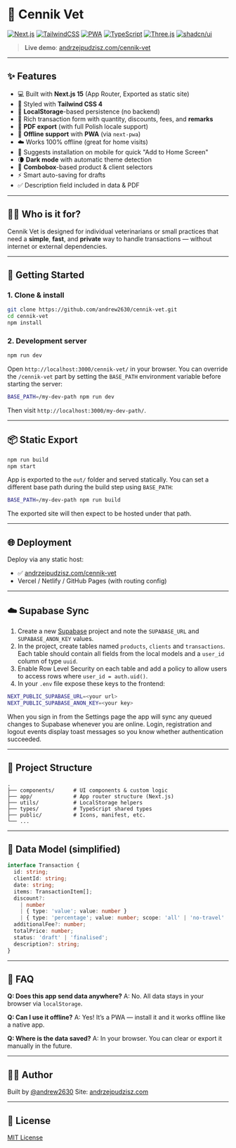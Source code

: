 # 🐾 Cennik Vet

[![Next.js](https://img.shields.io/badge/Next.js-15-blue?style=flat-square)](https://nextjs.org/)
[![TailwindCSS](https://img.shields.io/badge/TailwindCSS-4.x-38bdf8?style=flat-square&logo=tailwindcss&logoColor=white)](https://tailwindcss.com/)
[![PWA](https://img.shields.io/badge/PWA-enabled-5cb85c?style=flat-square)](https://web.dev/progressive-web-apps/)
[![TypeScript](https://img.shields.io/badge/TypeScript-5-blue?style=flat-square&logo=typescript)](https://www.typescriptlang.org/)
[![Three.js](https://img.shields.io/badge/Three.js-000?logo=threedotjs&logoColor=fff)](https://threejs.org/)
[![shadcn/ui](https://img.shields.io/badge/shadcn%2Fui-000?logo=shadcnui&logoColor=fff)](https://ui.shadcn.com/)

> **Live demo**: [andrzejpudzisz.com/cennik-vet](https://andrzejpudzisz.com/cennik-vet)

---

## ✨ Features

- 💻 Built with **Next.js 15** (App Router, Exported as static site)
- 🎨 Styled with **Tailwind CSS 4**
- 🧠 **LocalStorage**-based persistence (no backend)
- 📝 Rich transaction form with quantity, discounts, fees, and **remarks**
- 📄 **PDF export** (with full Polish locale support)
- 🔌 **Offline support** with **PWA** (via `next-pwa`)
- ☁️ Works 100% offline (great for home visits)
- 📲 Suggests installation on mobile for quick "Add to Home Screen"
- 🌘 **Dark mode** with automatic theme detection
- 🧾 **Combobox**-based product & client selectors
- ⚡ Smart auto-saving for drafts
- ✅ Description field included in data & PDF

---

## 🧑‍⚕️ Who is it for?

Cennik Vet is designed for individual veterinarians or small practices that need a **simple**, **fast**, and **private** way to handle transactions — without internet or external dependencies.

---

## 🚀 Getting Started

### 1. Clone & install

```bash
git clone https://github.com/andrew2630/cennik-vet.git
cd cennik-vet
npm install
````

### 2. Development server

```bash
npm run dev
```

Open `http://localhost:3000/cennik-vet/` in your browser. You can override the
`/cennik-vet` part by setting the `BASE_PATH` environment variable before
starting the server:

```bash
BASE_PATH=/my-dev-path npm run dev
```

Then visit `http://localhost:3000/my-dev-path/`.

---

## 📦 Static Export

```bash
npm run build
npm start
```

App is exported to the `out/` folder and served statically. You can set a
different base path during the build step using `BASE_PATH`:

```bash
BASE_PATH=/my-dev-path npm run build
```

The exported site will then expect to be hosted under that path.

---

## 🌐 Deployment

Deploy via any static host:

* ✅ [andrzejpudzisz.com/cennik-vet](https://andrzejpudzisz.com/cennik-vet)
* Vercel / Netlify / GitHub Pages (with routing config)

---

## ☁️ Supabase Sync

1. Create a new [Supabase](https://supabase.com/) project and note the `SUPABASE_URL` and `SUPABASE_ANON_KEY` values.
2. In the project, create tables named `products`, `clients` and `transactions`. Each table should contain all fields from the local models and a `user_id` column of type `uuid`.
3. Enable Row Level Security on each table and add a policy to allow users to access rows where `user_id = auth.uid()`.
4. In your `.env` file expose these keys to the frontend:

```bash
NEXT_PUBLIC_SUPABASE_URL=<your url>
NEXT_PUBLIC_SUPABASE_ANON_KEY=<your key>
```

When you sign in from the Settings page the app will sync any queued changes to Supabase whenever you are online. Login, registration and logout events display toast messages so you know whether authentication succeeded.

---

## 📁 Project Structure

```
.
├── components/      # UI components & custom logic
├── app/             # App router structure (Next.js)
├── utils/           # LocalStorage helpers
├── types/           # TypeScript shared types
├── public/          # Icons, manifest, etc.
└── ...
```

---

## 🧾 Data Model (simplified)

```ts
interface Transaction {
  id: string;
  clientId: string;
  date: string;
  items: TransactionItem[];
  discount?:
    | number
    | { type: 'value'; value: number }
    | { type: 'percentage'; value: number; scope: 'all' | 'no-travel' | 'services' | 'products' };
  additionalFee?: number;
  totalPrice: number;
  status: 'draft' | 'finalised';
  description?: string;
}
```
---

## 🙋 FAQ

**Q: Does this app send data anywhere?**
A: No. All data stays in your browser via `localStorage`.

**Q: Can I use it offline?**
A: Yes! It’s a PWA — install it and it works offline like a native app.

**Q: Where is the data saved?**
A: In your browser. You can clear or export it manually in the future.

---

## 🧑‍💻 Author

Built by [@andrew2630](https://github.com/andrew2630)
Site: [andrzejpudzisz.com](https://andrzejpudzisz.com)

---

## 🪪 License

[MIT License](./LICENSE)
